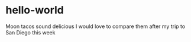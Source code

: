 # hello-world
Moon tacos sound delicious
I would love to compare them after my trip to San Diego this week

